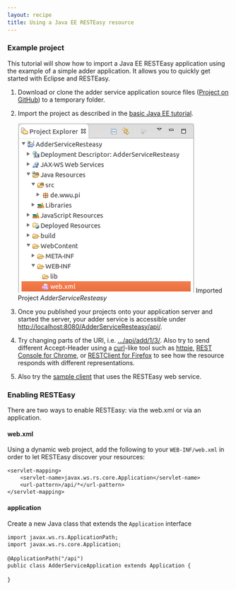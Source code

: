 ```yaml
---
layout: recipe
title: Using a Java EE RESTEasy resource
---
```


### Example project

This tutorial will show how to import a Java EE RESTEasy application using the example of a simple adder application. It allows you to quickly get started with Eclipse and RESTEasy.

1. Download or clone the adder service application source files ([Project on GitHub](https://github.com/wwu-pi/resteasy-example)) to a temporary folder.
1. Import the project as described in the [basic Java EE tutorial](020_tutorial_jboss_project.html#import).

    ![RESTEasy project in Eclipse](images/resteasy_project.png)
    Imported Project *AdderServiceResteasy*

1. Once you published your projects onto your application server and started the server, your adder service is accessible under <a href="http://localhost:8080/AdderServiceResteasy/api/">http://localhost:8080/AdderServiceResteasy/api/</a>.
1. Try changing parts of the URI, i.e. <a href="http://localhost:8080/AdderServiceResteasy/api/add/1/3/">.../api/add/1/3/</a>. Also try to send different Accept-Header using a [curl](http://curl.haxx.se/)-like tool such as [httpie](https://github.com/jkbr/httpie), [REST Console for Chrome](https://chrome.google.com/webstore/detail/rest-console/cokgbflfommojglbmbpenpphppikmonn), or [RESTClient for Firefox](https://addons.mozilla.org/firefox/addon/restclient/) to see how the resource responds with different representations.
1. Also try the <a href="http://localhost:8080/AdderClientResteasy/index.xhtml">sample client</a> that uses the RESTEasy web service.

### Enabling RESTEasy
There are two ways to enable RESTEasy: via the web.xml or via an application.

#### web.xml
Using a dynamic web project, add the following to your `WEB-INF/web.xml` in order to let RESTEasy discover your resources:

```
<servlet-mapping>
    <servlet-name>javax.ws.rs.core.Application</servlet-name>
    <url-pattern>/api/*</url-pattern>
</servlet-mapping>
```

#### application
Create a new Java class that extends the `Application` interface

```
import javax.ws.rs.ApplicationPath;
import javax.ws.rs.core.Application;

@ApplicationPath("/api")
public class AdderServiceApplication extends Application {

}
```
